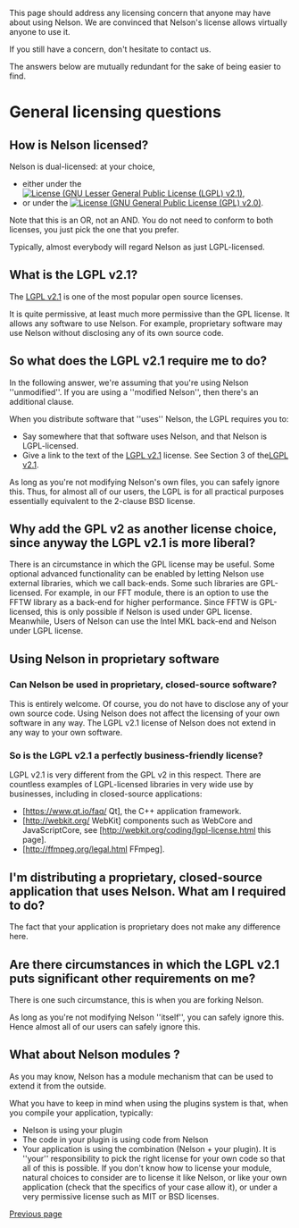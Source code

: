 This page should address any licensing concern that anyone may have about using Nelson. We are convinced that Nelson's license allows virtually anyone to use it.

If you still have a concern, don't hesitate to contact us.

The answers below are mutually redundant for the sake of being easier to find.

# General licensing questions

## How is Nelson licensed?

Nelson is dual-licensed: at your choice,

* either under the [![License (GNU Lesser General Public License (LGPL) v2.1)](https://img.shields.io/badge/License-GNU%20Lesser%20General%20Public%20License%20(LGPL)%20v2.1-green.svg?style=flat-square)](https://opensource.org/licenses/LGPL-2.1),
* or under the [![License (GNU General Public License (GPL) v2.0)](https://img.shields.io/badge/license-GNU%20General%20Public%20License%20(GPL)%20v2-blue.svg?style=flat-square)](https://opensource.org/licenses/GPL-2.0).

Note that this is an OR, not an AND. You do not need to conform to both licenses, you just pick the one that you prefer.

Typically, almost everybody will regard Nelson as just LGPL-licensed. 

## What is the LGPL v2.1?
 
The [LGPL v2.1](https://opensource.org/licenses/LGPL-2.1) is one of the most popular open source licenses.

It is quite permissive, at least much more permissive than the GPL license. It allows any software to use Nelson. For example, proprietary software may use Nelson without disclosing any of its own source code.

## So what does the LGPL v2.1 require me to do?

In the following answer, we're assuming that you're using Nelson ''unmodified''. 
If you are using a  ''modified Nelson'', then there's an additional clause.

When you distribute software that ''uses'' Nelson, the LGPL requires you to:
* Say somewhere that that software uses Nelson, and that Nelson is LGPL-licensed.
* Give a link to the text of the [LGPL v2.1](https://opensource.org/licenses/LGPL-2.1) license.
See Section 3 of the[LGPL v2.1](https://opensource.org/licenses/LGPL-2.1).


As long as you're not modifying Nelson's own files, you can safely ignore this. Thus, for almost all of our users, the LGPL is for all practical purposes essentially equivalent to the 2-clause BSD license.


## Why add the GPL v2 as another license choice, since anyway the LGPL v2.1 is more liberal?

There is an circumstance in which the GPL license may be useful. Some optional advanced functionality can be enabled by letting Nelson use external libraries, which we call back-ends. Some such libraries are GPL-licensed. For example, in our FFT module, there is an option to use the FFTW library as a back-end for higher performance. Since FFTW is GPL-licensed, this is only possible if Nelson is used under GPL license. Meanwhile, Users of Nelson can use the Intel MKL back-end and Nelson under LGPL license.

## Using Nelson in proprietary software

 ### Can Nelson be used in proprietary, closed-source software?

This is entirely welcome. Of course, you do not have to disclose any of your own source code. Using Nelson does not affect the licensing of your own software in any way. The LGPL v2.1 license of Nelson does not extend in any way to your own software.

### So is the LGPL v2.1 a perfectly business-friendly license?

LGPL v2.1 is very different from the GPL v2 in this respect. There are countless examples of LGPL-licensed libraries in very wide use by businesses, including in closed-source applications:
* [https://www.qt.io/faq/ Qt], the C++ application framework.
* [http://webkit.org/ WebKit] components such as WebCore and JavaScriptCore, see [http://webkit.org/coding/lgpl-license.html this page].
* [http://ffmpeg.org/legal.html FFmpeg].



## I'm distributing a proprietary, closed-source application that uses Nelson. What am I required to do?

The fact that your application is proprietary does not make any difference here.

## Are there circumstances in which the LGPL v2.1 puts significant other requirements on me?

There is one such circumstance, this is when you are forking Nelson.

As long as you're not modifying Nelson ''itself'', you can safely ignore this. Hence almost all of our users can safely ignore this.


## What about Nelson modules ?

As you may know, Nelson has a module mechanism that can be used to extend it from the outside.

What you have to keep in mind when using the plugins system is that, when you compile your application, typically:
* Nelson is using your plugin
* The code in your plugin is using code from Nelson
* Your application is using the combination (Nelson + your plugin).
It is ''your'' responsibility to pick the right license for your own code so that all of this is possible. If you don't know how to license your module, natural choices to consider are to license it like Nelson, or like your own application (check that the specifics of your case allow it), or under a very permissive license such as MIT or BSD licenses.

[Previous page](README.md)
